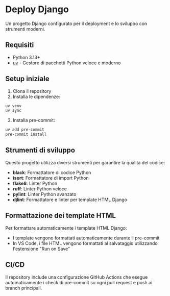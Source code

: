 # Deploy Django

Un progetto Django configurato per il deployment e lo sviluppo con strumenti moderni.

## Requisiti

- Python 3.13+
- [uv](https://github.com/astral-sh/uv) - Gestore di pacchetti Python veloce e moderno

## Setup iniziale

1. Clona il repository
2. Installa le dipendenze:

```bash
uv venv
uv sync
```

3. Installa pre-commit:

```bash
uv add pre-commit
pre-commit install
```

## Strumenti di sviluppo

Questo progetto utilizza diversi strumenti per garantire la qualità del codice:

- **black**: Formattatore di codice Python
- **isort**: Formattatore di import Python
- **flake8**: Linter Python
- **ruff**: Linter Python veloce
- **pylint**: Linter Python avanzato
- **djlint**: Formattatore e linter per template HTML Django

## Formattazione dei template HTML

Per formattare automaticamente i template HTML Django:

- I template vengono formattati automaticamente durante il pre-commit
- In VS Code, i file HTML vengono formattati al salvataggio utilizzando l'estensione "Run on Save"

## CI/CD

Il repository include una configurazione GitHub Actions che esegue automaticamente i check di pre-commit su ogni pull request e push ai branch principali.
